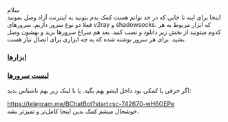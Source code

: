 سلام
<br>
اینحا برای اینه تا جایی که در حد توانم هست کمک بدم بتونید به اینترنت آزاد وصل بمونید
<br>
فعلا دو نوع سرور داریم. سرورهای v2ray و shadowsocks. که ابزار مربوط به هر کدوم میتونید از بخش زیر دانلود و نصب کنید. بعد هم سراغ سرورها برید و بهشون وصل بشید. برای هر سرور نوشته شده که به چه ابزاری برای اتصال نیاز هست.
<br>
### [ابزارها](Tools.md)

### [لیست سرورها](config.md)

اگر حرفی یا کمکی بود داخل ایشو بهم بگید. یا با لینک زیر بهم ناشناس بدید: <div>
https://telegram.me/BChatBot?start=sc-742670-wH6OEPe
<br>
 خوشحال میشم کمک بدین اینجا کامل‌تر و تمیزتر بشه.
